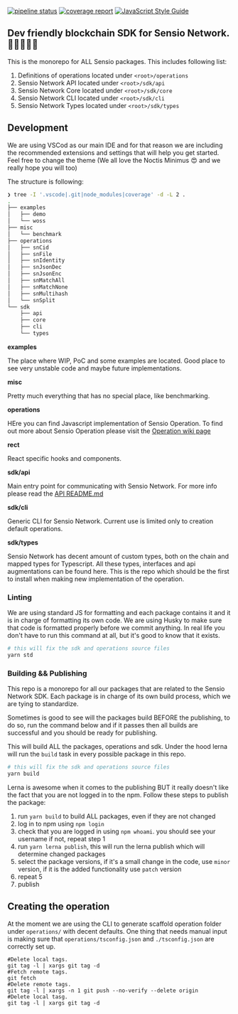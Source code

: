 [![pipeline status](https://gitlab.com/sensio_group/network-js-sdk/badges/master/pipeline.svg)](https://gitlab.com/sensio_group/network-js-sdk/-/commits/master) [![coverage report](https://gitlab.com/sensio_group/network-js-sdk/badges/master/coverage.svg)](https://gitlab.com/sensio_group/network-js-sdk/-/commits/master) [![JavaScript Style Guide](https://img.shields.io/badge/code_style-standard-brightgreen.svg)](https://standardjs.com)

## Dev friendly blockchain SDK for Sensio Network. 👩‍💻🚀👨‍💻

This is the monorepo for ALL Sensio packages. This includes following list:

1. Definitions of operations located under `<root>/operations`
2. Sensio Network API located under `<root>/sdk/api`
3. Sensio Network Core located under `<root>/sdk/core`
4. Sensio Network CLI located under `<root>/sdk/cli`
5. Sensio Network Types located under `<root>/sdk/types`

## Development

We are using VSCod as our main IDE and for that reason we are including the recommended extensions and settings that will help you get started. Feel free to change the theme (We all love the Noctis Minimus 😍 and we really hope you will too)

The structure is following:

```sh
❯ tree -I '.vscode|.git|node_modules|coverage' -d -L 2 .
.
├── examples
│   ├── demo
│   └── woss
├── misc
│   └── benchmark
├── operations
│   ├── snCid
│   ├── snFile
│   ├── snIdentity
│   ├── snJsonDec
│   ├── snJsonEnc
│   ├── snMatchAll
│   ├── snMatchNone
│   ├── snMultihash
│   └── snSplit
└── sdk
    ├── api
    ├── core
    ├── cli
    └── types

```

**examples**

The place where WIP, PoC and some examples are located. Good place to see very unstable code and maybe future implementations.

**misc**

Pretty much everything that has no special place, like benchmarking.

**operations**

HEre you can find Javascript implementation of Sensio Operation. To find out more about Sensio Operation please visit the [Operation wiki page](https://sensio.dev)

**rect**

React specific hooks and components.

**sdk/api**

Main entry point for communicating with Sensio Network. For more info please read the [API README.md](./sdk/api/README.md)

**sdk/cli**

Generic CLI for Sensio Network. Current use is limited only to creation default operations.

**sdk/types**

Sensio Network has decent amount of custom types, both on the chain and mapped types for Typescript. All these types, interfaces and api augmentations can be found here. This is the repo which should be the first to install when making new implementation of the operation.

### Linting

We are using standard JS for formatting and each package contains it and it is in charge of formatting its own code. We are using Husky to make sure that code is formatted properly before we commit anything. In real life you don't have to run this command at all, but it's good to know that it exists.

```sh
# this will fix the sdk and operations source files
yarn std
```

### Building && Publishing

This repo is a monorepo for all our packages that are related to the Sensio Network SDK. Each package is in charge of its own build process, which we are tying to standardize.

Sometimes is good to see will the packages build BEFORE the publishing, to do so, run the command below and if it passes then all builds are successful and you should be ready for publishing.

This will build ALL the packages, operations and sdk.
Under the hood lerna will run the `build` task in every possible package in this repo.

```sh
# this will fix the sdk and operations source files
yarn build
```

Lerna is awesome when it comes to the publishing BUT it really doesn't like the fact that you are not logged in to the npm. Follow these steps to publish the package:

1. run `yarn build` to build ALL packages, even if they are not changed
2. log in to npm using `npm login`
3. check that you are logged in using `npm whoami`. you should see your username if not, repeat step 1
4. run `yarn lerna publish`, this will run the lerna publish which will determine changed packages
5. select the package versions, if it's a small change in the code, use `minor` version, if it is the added functionality use `patch` version
6. repeat 5
7. publish

## Creating the operation

At the moment we are using the CLI to generate scaffold operation folder under `operations/` with decent defaults. One thing that needs manual input is making sure that `operations/tsconfig.json` and `./tsconfig.json` are correctly set up.

```
#Delete local tags.
git tag -l | xargs git tag -d
#Fetch remote tags.
git fetch
#Delete remote tags.
git tag -l | xargs -n 1 git push --no-verify --delete origin
#Delete local tasg.
git tag -l | xargs git tag -d
```

